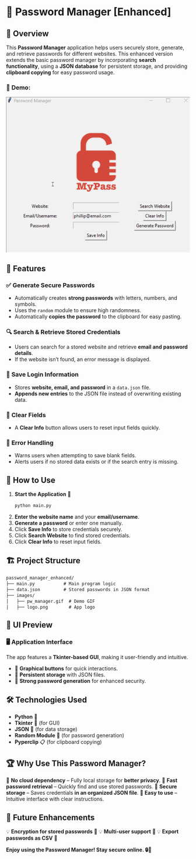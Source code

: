 # 🔐 Password Manager [Enhanced]

## 📜 Overview

This **Password Manager** application helps users securely store, generate, and retrieve passwords for different websites. This enhanced version extends the basic password manager by incorporating **search functionality**, using a **JSON database** for persistent storage, and providing **clipboard copying** for easy password usage.

### 🎥 **Demo:**
![Password Manager Demo](images/pw_manager.gif)

## 🚀 Features

### ✅ **Generate Secure Passwords**
- Automatically creates **strong passwords** with letters, numbers, and symbols.
- Uses the `random` module to ensure high randomness.
- Automatically **copies the password** to the clipboard for easy pasting.

### 🔍 **Search & Retrieve Stored Credentials**
- Users can search for a stored website and retrieve **email and password details**.
- If the website isn’t found, an error message is displayed.

### 💾 **Save Login Information**
- Stores **website, email, and password** in a `data.json` file.
- **Appends new entries** to the JSON file instead of overwriting existing data.

### 🧹 **Clear Fields**
- A **Clear Info** button allows users to reset input fields quickly.

### 🛑 **Error Handling**
- Warns users when attempting to save blank fields.
- Alerts users if no stored data exists or if the search entry is missing.

## 📌 How to Use

1. **Start the Application** 🚀
   ```bash
   python main.py
   ```
2. **Enter the website name** and your **email/username**.
3. **Generate a password** or enter one manually.
4. Click **Save Info** to store credentials securely.
5. Click **Search Website** to find stored credentials.
6. Click **Clear Info** to reset input fields.

## 🏗️ Project Structure

```
password_manager_enhanced/
├── main.py           # Main program logic
├── data.json         # Stored passwords in JSON format
├── images/
│   ├── pw_manager.gif  # Demo GIF
│   ├── logo.png        # App logo
```

## 📸 UI Preview

### 🖥️ **Application Interface**

The app features a **Tkinter-based GUI**, making it user-friendly and intuitive.

- 🎨 **Graphical buttons** for quick interactions.
- 📂 **Persistent storage** with JSON files.
- 🔐 **Strong password generation** for enhanced security.

## 🛠️ Technologies Used

- **Python** 🐍
- **Tkinter** 🎨 (for GUI)
- **JSON** 📂 (for data storage)
- **Random Module** 🎲 (for password generation)
- **Pyperclip** 📋 (for clipboard copying)

## 🏆 Why Use This Password Manager?

🔹 **No cloud dependency** – Fully local storage for **better privacy**.
🔹 **Fast password retrieval** – Quickly find and use stored passwords.
🔹 **Secure storage** – Saves credentials **in an organized JSON file**.
🔹 **Easy to use** – Intuitive interface with clear instructions.

## 📌 Future Enhancements

💡 **Encryption for stored passwords** 🔐
💡 **Multi-user support** 👥
💡 **Export passwords as CSV** 📜

**Enjoy using the Password Manager! Stay secure online. 🔒💙**